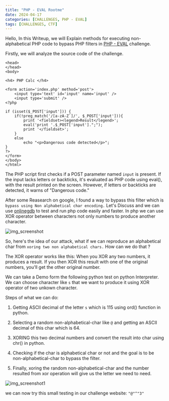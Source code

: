 ```yaml
---
title: "PHP - EVAL Rootme"
date: 2024-04-17
categories: [CHALLENGES, PHP - EVAL]
tags: [CHALLENGES, CTF] 
---
```



Hello,  In this Writeup, we will Explain methods for executing non-alphabetical PHP code to bypass PHP filters in [PHP - EVAL](https://www.root-me.org/fr/Challenges/Web-Serveur/PHP-Eval) challenge.

Firstly, we will analyze the source code of the challenge.
```
<head>
</head>
<body>
 
<h4> PHP Calc </h4>
 
<form action='index.php' method='post'>
    <input type='text' id='input' name='input' />
    <input type='submit' />
<?php
 
if (isset($_POST['input'])) {
    if(!preg_match('/[a-zA-Z`]/', $_POST['input'])){
        print '<fieldset><legend>Result</legend>';
        eval('print '.$_POST['input'].";");
        print '</fieldset>';
    }
    else
        echo "<p>Dangerous code detected</p>";
}
?>
</form>
</body>
</html>

```
The PHP script first checks if a POST parameter named  `input`  is present. If the input lacks letters or backticks, it's evaluated as PHP code using eval(), with the result printed on the screen. However, if letters or backticks are detected, it warns of "Dangerous code."

After some Reasearch on google, I found a way to bypass this filter which is `bypass using Non alphabetical char encoding.` Let's Discuss and we can use [onlinegdb](https://www.onlinegdb.com/) to test and run php code easily and faster. In php we can use XOR operator between characters not only numbers to produce another character. 

![img_screenshot](https://github.com/0XMohomiester/0XMohomiester.github.io/assets/47929033/c1b4322b-f443-47b2-8b02-fab5c3e1f748)

So, here's the idea of our attack, what if we can reproduce an alphabetical char from  `xoring two non alphabetical chars.`  How can we do that ? 

The XOR operator works like this: When you XOR any two numbers, it produces a result. If you then XOR this result with one of the original numbers, you'll get the other original number. 

We can take a Demo form the following python test on python Interpreter. We can choose character like  `s`  that we want to produce it using XOR operator of two unkown character.

Steps of what we can do: 

1) Getting ASCII decimal of the letter  `s`  which is 115 using ord() function in python.

2) Selecting a random non-alphabetical-char like  `@`  and getting an ASCII decimal of this char which is 64.

3) XORING this two decimal numbers and convert the result into char using chr() in python.

4) Checking if the char is alphabetical char or not and the goal is to be non-alphabetical-char to bypass the filter.

5) Finally, xoring the random non-alphabetical-char and the number resulted from xor operation will give us the letter we need to need.

![img_screenshot1](https://github.com/0XMohomiester/0XMohomiester.github.io/assets/47929033/734892cd-9efc-4dd0-b1c7-ea3e436aadb7)

we can now try this small testing in our challenge website:  `"@"^"3"`
